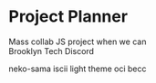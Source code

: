 # Project Planner
Mass collab JS project when we can  
Brooklyn Tech Discord

neko-sama
iscii
light theme
oci
becc

